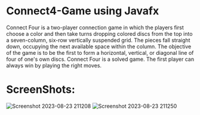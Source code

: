 # Connect4-Game using Javafx
Connect Four is a two-player connection game in which the players first choose a color and then take turns dropping colored discs from the top into a seven-column, six-row vertically suspended grid. The pieces fall straight down, occupying the next available space within the column. The objective of the game is to be the first to form a horizontal, vertical, or diagonal line of four of one's own discs. Connect Four is a solved game. The first player can always win by playing the right moves.
# ScreenShots:
![Screenshot 2023-08-23 211208](https://github.com/rohillanishant/Connect4-Game/assets/67462478/12cd793c-8b56-4642-bf85-1b0402c4cacf)
![Screenshot 2023-08-23 211250](https://github.com/rohillanishant/Connect4-Game/assets/67462478/e0547afc-262d-40c1-883f-0c740d7cc6af)
